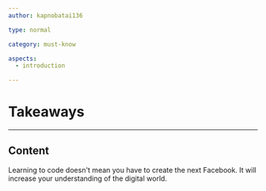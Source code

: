 ```yaml
---
author: kapnobatai136

type: normal

category: must-know

aspects:
  - introduction

---
```


# Takeaways

---
## Content

Learning to code doesn't mean you have to create the next Facebook. It will increase your understanding of the digital world.